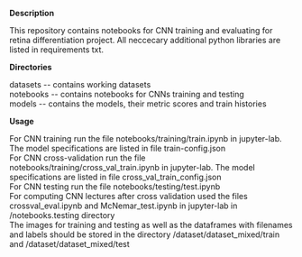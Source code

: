 <b>Description</b>

This repository contains notebooks for CNN training and evaluating for retina differentiation project.
All neccecary additional python libraries are listed in requirements txt. 

<b>Directories</b>

datasets -- contains working datasets<br/>
notebooks -- contains notebooks for CNNs training and testing<br/>
models -- contains the models, their metric scores and train histories<br/>

<b>Usage</b>

For CNN training run the file notebooks/training/train.ipynb in jupyter-lab. The model specifications are listed in file train-config.json<br/>
For CNN cross-validation run the file notebooks/training/cross_val_train.ipynb in jupyter-lab. The model specifications are listed in file cross_val_train_config.json<br/>
For CNN testing run the file notebooks/testing/test.ipynb<br/>
For computing CNN lectures after cross validation used the files crossval_eval.ipynb and McNemar_test.ipynb in jupyter-lab in /notebooks.testing directory<br/>
The images for training and testing as well as the dataframes with filenames and labels should be stored in the directory /dataset/dataset_mixed/train and /dataset/dataset_mixed/test<br/>
